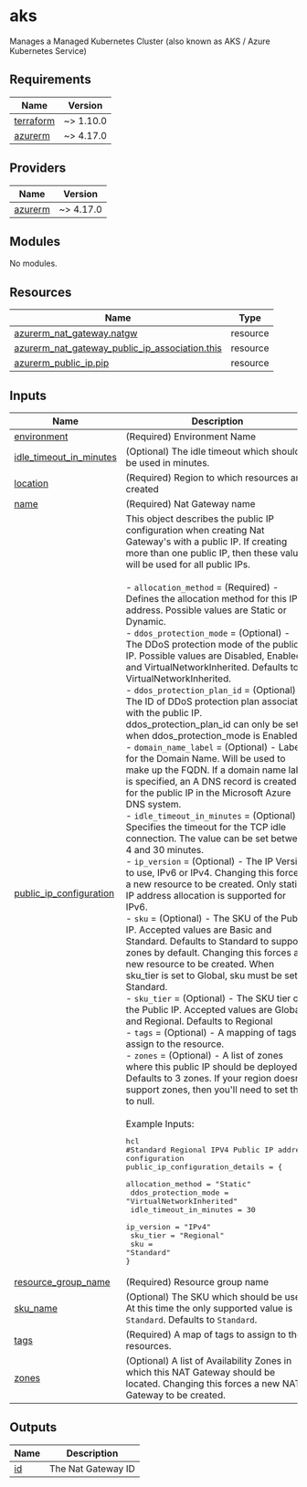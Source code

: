 # aks
Manages a Managed Kubernetes Cluster (also known as AKS / Azure Kubernetes Service)
<!-- BEGIN_TF_DOCS -->
## Requirements

| Name | Version |
|------|---------|
| <a name="requirement_terraform"></a> [terraform](#requirement\_terraform) | ~> 1.10.0 |
| <a name="requirement_azurerm"></a> [azurerm](#requirement\_azurerm) | ~> 4.17.0 |

## Providers

| Name | Version |
|------|---------|
| <a name="provider_azurerm"></a> [azurerm](#provider\_azurerm) | ~> 4.17.0 |

## Modules

No modules.

## Resources

| Name | Type |
|------|------|
| [azurerm_nat_gateway.natgw](https://registry.terraform.io/providers/hashicorp/azurerm/latest/docs/resources/nat_gateway) | resource |
| [azurerm_nat_gateway_public_ip_association.this](https://registry.terraform.io/providers/hashicorp/azurerm/latest/docs/resources/nat_gateway_public_ip_association) | resource |
| [azurerm_public_ip.pip](https://registry.terraform.io/providers/hashicorp/azurerm/latest/docs/resources/public_ip) | resource |

## Inputs

| Name | Description | Type | Default | Required |
|------|-------------|------|---------|:--------:|
| <a name="input_environment"></a> [environment](#input\_environment) | (Required) Environment Name | `string` | n/a | yes |
| <a name="input_idle_timeout_in_minutes"></a> [idle\_timeout\_in\_minutes](#input\_idle\_timeout\_in\_minutes) | (Optional) The idle timeout which should be used in minutes. | `number` | `30` | no |
| <a name="input_location"></a> [location](#input\_location) | (Required) Region to which resources are created | `string` | n/a | yes |
| <a name="input_name"></a> [name](#input\_name) | (Required) Nat Gateway name | `string` | n/a | yes |
| <a name="input_public_ip_configuration"></a> [public\_ip\_configuration](#input\_public\_ip\_configuration) | This object describes the public IP configuration when creating Nat Gateway's with a public IP.  If creating more than one public IP, then these values will be used for all public IPs.<br/><br/>- `allocation_method`       = (Required) - Defines the allocation method for this IP address. Possible values are Static or Dynamic.<br/>- `ddos_protection_mode`    = (Optional) - The DDoS protection mode of the public IP. Possible values are Disabled, Enabled, and VirtualNetworkInherited. Defaults to VirtualNetworkInherited.<br/>- `ddos_protection_plan_id` = (Optional) - The ID of DDoS protection plan associated with the public IP. ddos\_protection\_plan\_id can only be set when ddos\_protection\_mode is Enabled<br/>- `domain_name_label`       = (Optional) - Label for the Domain Name. Will be used to make up the FQDN. If a domain name label is specified, an A DNS record is created for the public IP in the Microsoft Azure DNS system.<br/>- `idle_timeout_in_minutes` = (Optional) - Specifies the timeout for the TCP idle connection. The value can be set between 4 and 30 minutes.<br/>- `ip_version`              = (Optional) - The IP Version to use, IPv6 or IPv4. Changing this forces a new resource to be created. Only static IP address allocation is supported for IPv6.<br/>- `sku`                     = (Optional) - The SKU of the Public IP. Accepted values are Basic and Standard. Defaults to Standard to support zones by default. Changing this forces a new resource to be created. When sku\_tier is set to Global, sku must be set to Standard.<br/>- `sku_tier`                = (Optional) - The SKU tier of the Public IP. Accepted values are Global and Regional. Defaults to Regional<br/>- `tags`                    = (Optional) - A mapping of tags to assign to the resource.<br/>- `zones`                   = (Optional) - A list of zones where this public IP should be deployed. Defaults to 3 zones. If your region doesn't support zones, then you'll need to set this to null.<br/><br/>  Example Inputs:<pre>hcl<br/>#Standard Regional IPV4 Public IP address configuration<br/>public_ip_configuration_details = {<br/>  allocation_method       = "Static"<br/>  ddos_protection_mode    = "VirtualNetworkInherited"<br/>  idle_timeout_in_minutes = 30<br/>  ip_version              = "IPv4"<br/>  sku_tier                = "Regional"<br/>  sku                     = "Standard"<br/>}</pre> | <pre>object({<br/>    allocation_method       = optional(string, "Static")<br/>    ddos_protection_mode    = optional(string, "VirtualNetworkInherited")<br/>    ddos_protection_plan_id = optional(string)<br/>    domain_name_label       = optional(string)<br/>    idle_timeout_in_minutes = optional(number, 30)<br/>    ip_version              = optional(string, "IPv4")<br/>    sku                     = optional(string, "Standard")<br/>    sku_tier                = optional(string, "Regional")<br/>    tags                    = optional(map(string), null)<br/>    zones                   = optional(list(string), ["1", "2", "3"])<br/>  })</pre> | <pre>{<br/>  "allocation_method": "Static",<br/>  "ddos_protection_mode": "VirtualNetworkInherited",<br/>  "idle_timeout_in_minutes": 30,<br/>  "ip_version": "IPv4",<br/>  "sku": "Standard",<br/>  "sku_tier": "Regional",<br/>  "zones": [<br/>    "1",<br/>    "2",<br/>    "3"<br/>  ]<br/>}</pre> | no |
| <a name="input_resource_group_name"></a> [resource\_group\_name](#input\_resource\_group\_name) | (Required) Resource group name | `string` | n/a | yes |
| <a name="input_sku_name"></a> [sku\_name](#input\_sku\_name) | (Optional) The SKU which should be used. At this time the only supported value is `Standard`. Defaults to `Standard`. | `string` | `null` | no |
| <a name="input_tags"></a> [tags](#input\_tags) | (Required) A map of tags to assign to the resources. | `map(string)` | n/a | yes |
| <a name="input_zones"></a> [zones](#input\_zones) | (Optional) A list of Availability Zones in which this NAT Gateway should be located. Changing this forces a new NAT Gateway to be created. | `list(string)` | <pre>[<br/>  "1"<br/>]</pre> | no |

## Outputs

| Name | Description |
|------|-------------|
| <a name="output_id"></a> [id](#output\_id) | The Nat Gateway ID |
<!-- END_TF_DOCS -->
